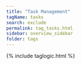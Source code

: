 ```yaml
---
title: "Task Management"
tagName: tasks
search: exclude
permalink: tag_tasks.html
sidebar: overview_sidebar
folder: tags
---
```

{% include taglogic.html %}


